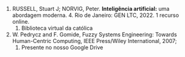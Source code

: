 1. RUSSELL, Stuart J; NORVIG, Peter. **Inteligência artificial:** uma abordagem moderna. 4. Rio de Janeiro: GEN LTC, 2022. 1 recurso online.
	1. Biblioteca virtual da católica
2. W. Pedrycz and F. Gomide, Fuzzy Systems Engineering: Towards Human-Centric Computing, IEEE Press/Wiley International, 2007;
	1. Presente no nosso Google Drive
	